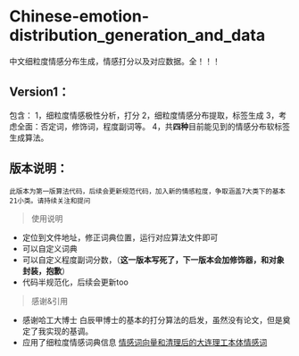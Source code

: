 # Chinese-emotion-distribution_generation_and_data
 中文细粒度情感分布生成，情感打分以及对应数据。全！！！

## Version1：
   包含：
   1，细粒度情感极性分析，打分
   2，细粒度情感分布提取，标签生成
   3，考虑全面：否定词，修饰词，程度副词等。
   4，共**四种**目前能见到的情感分布软标签生成算法。
 
## 版本说明：

    此版本为第一版算法代码，后续会更新规范代码，加入新的情感粒度，争取涵盖7大类下的基本21小类。请持续关注和提问
    
> 使用说明
   
   * 定位到文件地址，修正词典位置，运行对应算法文件即可
   * 可以自定义词典
   * 可以自定义程度副词分数，（**这一版本写死了，下一版本会加修饰器，和对象封装，抱歉**）
   * 代码半规范化，后续会更新too
   
> 感谢&引用

   * 感谢哈工大博士 白辰甲博士的基本的打分算法的启发，虽然没有论文，但是奠定了我实现的基调。
   * 应用了细粒度情感词典信息 [情感词向量和清理后的大连理工本体情感词](https://github.com/Jiangchenglin521/Chinese_emotion_wordembedding)
